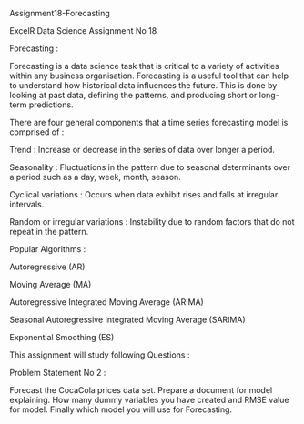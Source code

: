 Assignment18-Forecasting

ExcelR Data Science Assignment No 18

Forecasting :

Forecasting is a data science task that is critical to a variety of activities within any business organisation.
Forecasting is a useful tool that can help to understand how historical data influences the future.
This is done by looking at past data, defining the patterns, and producing short or long-term predictions.

There are four general components that a time series forecasting model is comprised of :

Trend : Increase or decrease in the series of data over longer a period.

Seasonality : Fluctuations in the pattern due to seasonal determinants over a period such as a day, week, month, season.

Cyclical variations : Occurs when data exhibit rises and falls at irregular intervals.

Random or irregular variations : Instability due to random factors that do not repeat in the pattern.

Popular Algorithms :

Autoregressive (AR)

Moving Average (MA)

Autoregressive Integrated Moving Average (ARIMA)

Seasonal Autoregressive Integrated Moving Average (SARIMA)

Exponential Smoothing (ES)

This assignment will study following Questions :

Problem Statement No 2 :

Forecast the CocaCola prices data set. Prepare a document for model explaining. 
How many dummy variables you have created and RMSE value for model. Finally which model you will use for Forecasting.

